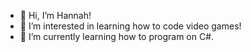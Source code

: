 - 👋 Hi, I’m Hannah!
- 👀 I’m interested in learning how to code video games!
- 🌱 I’m currently learning how to program on C#.

<!---
h11bear/h11bear is a ✨ special ✨ repository because its `README.md` (this file) appears on your GitHub profile.
You can click the Preview link to take a look at your changes.
--->
